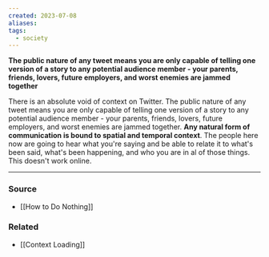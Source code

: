 ```yaml
---
created: 2023-07-08
aliases: 
tags:
  - society
---
```

**The public nature of any tweet means you are only capable of telling one version of a story to any potential audience member - your parents, friends, lovers, future employers, and worst enemies are jammed together**

There is an absolute void of context on Twitter. The public nature of any tweet means you are only capable of telling one version of a story to any potential audience member - your parents, friends, lovers, future employers, and worst enemies are jammed together. **Any natural form of communication is bound to spatial and temporal context**. The people here now are going to hear what you're saying and be able to relate it to what's been said, what's been happening, and who you are in al of those things. This doesn't work online.

****
### Source
- [[How to Do Nothing]]

### Related
- [[Context Loading]]